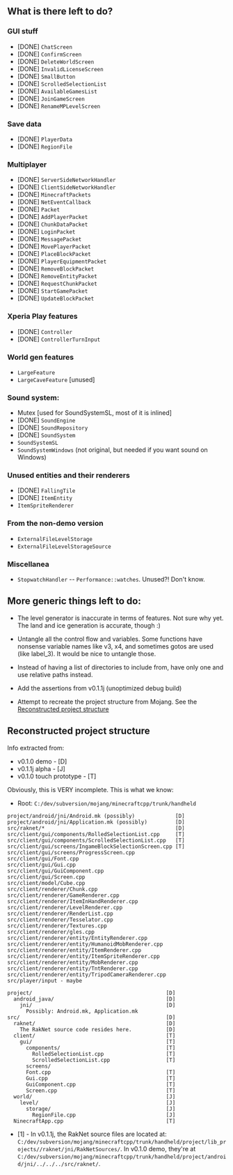 ## What is there left to do?

### GUI stuff
* [DONE] `ChatScreen`
* [DONE] `ConfirmScreen`
* [DONE] `DeleteWorldScreen`
* [DONE] `InvalidLicenseScreen`
* [DONE] `SmallButton`
* [DONE] `ScrolledSelectionList`
* [DONE] `AvailableGamesList`
* [DONE] `JoinGameScreen`
* [DONE] `RenameMPLevelScreen`

### Save data
* [DONE] `PlayerData`
* [DONE] `RegionFile`

### Multiplayer
* [DONE] `ServerSideNetworkHandler`
* [DONE] `ClientSideNetworkHandler`
* [DONE] `MinecraftPackets`
* [DONE] `NetEventCallback`
* [DONE] `Packet`
* [DONE] `AddPlayerPacket`
* [DONE] `ChunkDataPacket`
* [DONE] `LoginPacket`
* [DONE] `MessagePacket`
* [DONE] `MovePlayerPacket`
* [DONE] `PlaceBlockPacket`
* [DONE] `PlayerEquipmentPacket`
* [DONE] `RemoveBlockPacket`
* [DONE] `RemoveEntityPacket`
* [DONE] `RequestChunkPacket`
* [DONE] `StartGamePacket`
* [DONE] `UpdateBlockPacket`

### Xperia Play features
* [DONE] `Controller`
* [DONE] `ControllerTurnInput`

### World gen features
* `LargeFeature`
* `LargeCaveFeature` [unused]

### Sound system:
* Mutex [used for SoundSystemSL, most of it is inlined]
* [DONE] `SoundEngine`
* [DONE] `SoundRepository`
* [DONE] `SoundSystem`
* `SoundSystemSL`
* `SoundSystemWindows` (not original, but needed if you want sound on Windows)

### Unused entities and their renderers
* [DONE] `FallingTile`
* [DONE] `ItemEntity`
* `ItemSpriteRenderer`

### From the non-demo version
* `ExternalFileLevelStorage`
* `ExternalFileLevelStorageSource`

### Miscellanea
* `StopwatchHandler` -- `Performance::watches`. Unused?! Don't know.

## More generic things left to do:

* The level generator is inaccurate in terms of features. Not sure why yet.
  The land and ice generation is accurate, though :)

* Untangle all the control flow and variables. Some functions have nonsense variable names like v3, x4,
  and sometimes gotos are used (like label_3). It would be nice to untangle those.

* Instead of having a list of directories to include from, have only one and use relative paths instead.

* Add the assertions from v0.1.1j (unoptimized debug build)

* Attempt to recreate the project structure from Mojang. See the [Reconstructed project structure](#reconstructed-project-structure)

## Reconstructed project structure
Info extracted from:
* v0.1.0 demo - [D]
* v0.1.1j alpha - [J]
* v0.1.0 touch prototype - [T]

Obviously, this is VERY incomplete. This is what we know:

* Root: `C:/dev/subversion/mojang/minecraftcpp/trunk/handheld`

```
project/android/jni/Android.mk (possibly)             [D]
project/android/jni/Application.mk (possibly)         [D]
src/raknet/*                                          [D]
src/client/gui/components/RolledSelectionList.cpp     [T]
src/client/gui/components/ScrolledSelectionList.cpp   [T]
src/client/gui/screens/IngameBlockSelectionScreen.cpp [T]
src/client/gui/screens/ProgressScreen.cpp
src/client/gui/Font.cpp
src/client/gui/Gui.cpp
src/client/gui/GuiComponent.cpp
src/client/gui/Screen.cpp
src/client/model/Cube.cpp
src/client/renderer/Chunk.cpp
src/client/renderer/GameRenderer.cpp
src/client/renderer/ItemInHandRenderer.cpp
src/client/renderer/LevelRenderer.cpp
src/client/renderer/RenderList.cpp
src/client/renderer/Tesselator.cpp
src/client/renderer/Textures.cpp
src/client/renderer/gles.cpp
src/client/renderer/entity/EntityRenderer.cpp
src/client/renderer/entity/HumanoidMobRenderer.cpp
src/client/renderer/entity/ItemRenderer.cpp
src/client/renderer/entity/ItemSpriteRenderer.cpp
src/client/renderer/entity/MobRenderer.cpp
src/client/renderer/entity/TntRenderer.cpp
src/client/renderer/entity/TripodCameraRenderer.cpp
src/player/input - maybe

project/                                           [D]
  android_java/                                    [D]
    jni/                                           [D]
      Possibly: Android.mk, Application.mk
src/                                               [D]
  raknet/                                          [D]
    The RakNet source code resides here.           [D]
  client/                                          [T]
    gui/                                           [T]
      components/                                  [T]
	    RolledSelectionList.cpp                    [T]
	    ScrolledSelectionList.cpp                  [T]
	  screens/                                     
	  Font.cpp                                     [T]
	  Gui.cpp                                      [T]
	  GuiComponent.cpp                             [T]
	  Screen.cpp                                   [T]
  world/                                           [J]
    level/                                         [J]
      storage/                                     [J]
        RegionFile.cpp                             [J]
  NinecraftApp.cpp                                 [T]
```

* [1] - In v0.1.1j, the RakNet source files are located at: `C:/dev/subversion/mojang/minecraftcpp/trunk/handheld/project/lib_projects//raknet/jni/RakNetSources/`.
  In v0.1.0 demo, they're at `C:/dev/subversion/mojang/minecraftcpp/trunk/handheld/project/android/jni/../../../src/raknet/`.
